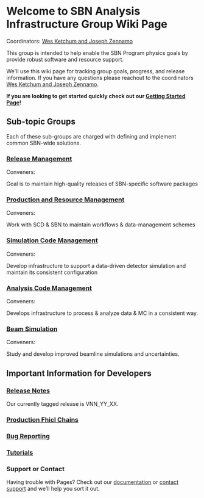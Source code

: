 # Welcome to SBN Analysis Infrastructure Group Wiki Page

Coordinators: [Wes Ketchum and Joseph Zennamo](mailto:wketchum@fnal.gov,jaz8600@fnal.gov)

This group is intended to help enable the SBN Program physics goals by provide robust software and resource support. 

We'll use this wiki page for tracking group goals, progress, and release information. If you have any questions please reachout to the coordinators [Wes Ketchum and Joseph Zennamo](mailto:wketchum@fnal.gov,jaz8600@fnal.gov). 

**If you are looking to get started quickly check out our [Getting Started Page](gettingstarted.md)!**

## Sub-topic Groups

Each of these sub-groups are charged with defining and implement common SBN-wide solutions.

### [Release Management](rm.md)

Conveners: [](mailto:)

Goal is to maintain high-quality releases of SBN-specific software packages

### [Production and Resource Management](prod.md)

Conveners: [](mailto:)

Work with SCD & SBN to maintain workflows & data-management schemes

### [Simulation Code Management](sim.md)

Conveners: [](mailto:)

Develop infrastructure to support a data-driven detector simulation and maintain its consistent configuration

### [Analysis Code Management](ana.md)

Conveners: [](mailto:)

Develops infrastructure to process & analyze data & MC in a consistent way.

### [Beam Simulation](beam.md)

Conveners: [](mailto:)

Study and develop improved beamline simulations and uncertainties.

## Important Information for Developers

### [Release Notes](releasenote.md)

Our currently tagged release is VNN_YY_XX.

### [Production Fhicl Chains](prodfcl.md)

### [Bug Reporting](bug.md)

### [Tutorials](gettingstarted.md) 

### Support or Contact

Having trouble with Pages? Check out our [documentation](https://help.github.com/categories/github-pages-basics/) or [contact support](https://github.com/contact) and we’ll help you sort it out.
